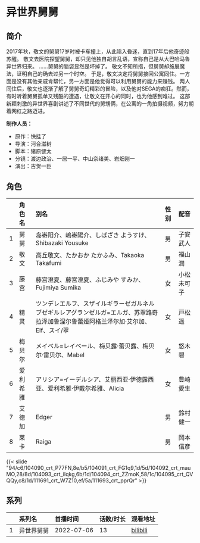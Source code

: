 # 异世界舅舅


## 简介

2017年秋，敬文的舅舅17岁时被卡车撞上，从此陷入昏迷，直到17年后他奇迹般苏醒。
敬文去医院探望舅舅，却只见他独自胡言乱语，宣称自己是从大巴哈马鲁异世界归来。
......舅舅的脑袋显然是坏掉了。
敬文不知所措，但舅舅却施展魔法，证明自己的确去过另一个时空。
于是，敬文决定将舅舅接回公寓同住。一方面是没有其他亲戚肯帮忙，另一方面是他觉得可以利用舅舅的能力来赚钱。
两人同住后，敬文也逐渐了解了舅舅奇幻精彩的冒险，以及他对SEGA的痴狂。然而，有时听着舅舅孤单又残酷的遭遇，让敬文在开心的同时，也为他感到难过。
这部新颖刺激的异世界喜剧讲述了不同世代的舅甥俩，在公寓的一角拍摄视频，努力朝着网红之路迈进。

**制作人员：**
- 原作：快挂了
- 导演：河合滋树
- 脚本：猪原健太
- 分镜：渡边政治、一居一平、中山奈绪美、岩畑刚一
- 演出：古贺一臣

## 角色

|     |   角色名   |   别名  | 性别 |  配音  |
|:--- |:------  |:----      |:---  |:--   |
| 1 | 舅舅 | 岛㟢阳介、嶋㟢陽介、しばざき ようすけ、Shibazaki Yousuke | 男 | 子安武人 |
| 2 | 敬文 | 高丘敬文、たかおか たかふみ、Takaoka Takafumi | 男 | 福山潤 |
| 3 | 藤宫 | 藤宫澄夏、藤宮澄夏、ふじみや すみか、Fujimiya Sumika | 女 | 小松未可子 |
| 4 | 精灵 | ツンデレエルフ、スザイルギラーゼガルネルブゼギルレアグランゼルガ=エルガ、苏翠路奇拉泽加鲁涅尔鲁蕾娅阿格兰泽尔加·艾尔加、Elf、スイ/翠 | 女 | 戸松遥 |
| 5 | 梅贝尔 | メイベル=レイベール、梅贝露·蕾贝露、梅贝尔·雷贝尔、Mabel | 女 | 悠木碧 |
| 6 | 爱利希雅 | アリシア=イーデルシア、艾丽西亚·伊德露西亚、爱利希雅·伊戴尔希雅、Alicia | 女 | 豊崎愛生 |
| 7 | 艾德加 | Edger | 男 | 鈴村健一 |
| 8 | 莱卡 | Raiga | 男 | 岡本信彦 |

{{< slide "94/c6/104090_crt_P77FN,8e/b5/104091_crt_FG1q9,1d/5d/104092_crt_mauMO,28/8d/104093_crt_iIqkg,6b/1d/104094_crt_ZZmoK,58/1c/104095_crt_QVQQy,c8/1d/111691_crt_W7Z10,ef/5a/111693_crt_pprQr" >}}

## 系列

|     |   系列名   |   首播时间  | 话数/时长  | 观看地址 |
|:---  |:------    |:----      |:---       |:---  |
| 1 | 异世界舅舅 | 2022-07-06 | 13 | [bilibili](https://www.bilibili.com/bangumi/play/ep674238)  |



